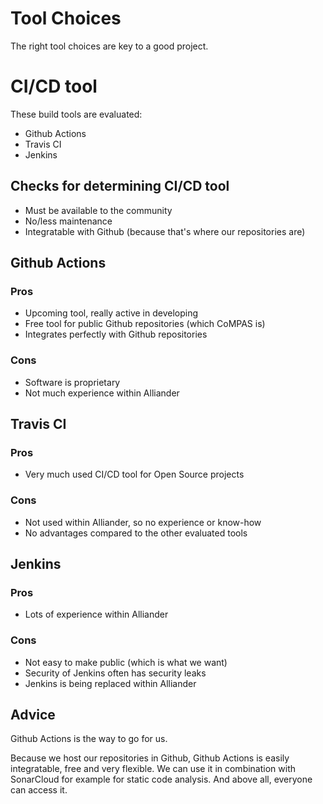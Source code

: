 # Tool Choices
The right tool choices are key to a good project.
# CI/CD tool
These build tools are evaluated:
- Github Actions
- Travis CI
- Jenkins

## Checks for determining CI/CD tool
- Must be available to the community
- No/less maintenance
- Integratable with Github (because that's where our repositories are)

## Github Actions
### Pros
* Upcoming tool, really active in developing
* Free tool for public Github repositories (which CoMPAS is)
* Integrates perfectly with Github repositories

### Cons
* Software is proprietary
* Not much experience within Alliander

## Travis CI
### Pros
* Very much used CI/CD tool for Open Source projects

### Cons
* Not used within Alliander, so no experience or know-how
* No advantages compared to the other evaluated tools

## Jenkins
### Pros
* Lots of experience within Alliander

### Cons
* Not easy to make public (which is what we want)
* Security of Jenkins often has security leaks
* Jenkins is being replaced within Alliander

## Advice
Github Actions is the way to go for us.

Because we host our repositories in Github, Github Actions is easily integratable, free and very flexible.
We can use it in combination with SonarCloud for example for static code analysis.
And above all, everyone can access it.